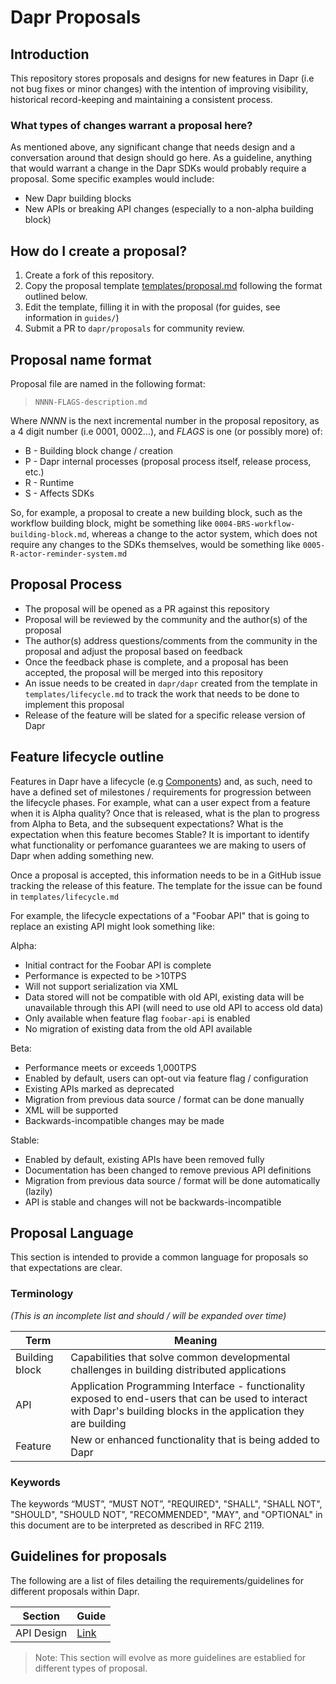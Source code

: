 # Dapr Proposals

## Introduction

This repository stores proposals and designs for new features in Dapr (i.e not bug fixes or minor changes) with the intention of improving visibility, historical record-keeping and maintaining a consistent process. 

### What types of changes warrant a proposal here?

As mentioned above, any significant change that needs design and a conversation around that design should go here. As a guideline, anything that would warrant a change in the Dapr SDKs would probably require a proposal. Some specific examples would include:

* New Dapr building blocks
* New APIs or breaking API changes (especially to a non-alpha building block)

## How do I create a proposal?

1. Create a fork of this repository. 
2. Copy the proposal template [templates/proposal.md](templates/proposal.md) following the format outlined below. 
3. Edit the template, filling it in with the proposal (for guides, see information in `guides/`)
5. Submit a PR to `dapr/proposals` for community review. 
 
## Proposal name format

Proposal file are named in the following format: 

> `NNNN-FLAGS-description.md`

Where *NNNN* is the next incremental number in the proposal repository, as a 4 digit number (i.e 0001, 0002...), and *FLAGS* is one (or possibly more)  of:

* B - Building block change / creation
* P - Dapr internal processes (proposal process itself, release process, etc.)
* R - Runtime
* S - Affects SDKs 

So, for example, a proposal to create a new building block, such as the workflow building block, might be something like `0004-BRS-workflow-building-block.md`, whereas a change to the actor system, which does not require any changes to the SDKs themselves, would be something like `0005-R-actor-reminder-system.md`

## Proposal Process

* The proposal will be opened as a PR against this repository
* Proposal will be reviewed by the community and the author(s) of the proposal
* The author(s) address questions/comments from the community in the proposal and adjust the proposal based on feedback
* Once the feedback phase is complete, and a proposal has been accepted, the proposal will be merged into this repository
* An issue needs to be created in `dapr/dapr` created from the template in `templates/lifecycle.md` to track the work that needs to be done to implement this proposal
* Release of the feature will be slated for a specific release version of Dapr


## Feature lifecycle outline

Features in Dapr have a lifecycle (e.g [Components](https://docs.dapr.io/operations/components/certification-lifecycle/)) and, as such, need to have a defined set of milestones / requirements for progression between the lifecycle phases. For example, what can a user expect from a feature when it is Alpha quality? Once that is released, what is the plan to progress from Alpha to Beta, and the subsequent expectations? What is the expectation when this feature becomes Stable? It is important to identify what functionality or perfomance guarantees we are making to users of Dapr when adding something new.

Once a proposal is accepted, this information needs to be in a GitHub issue tracking the release of this feature. The template for the issue can be found in `templates/lifecycle.md`

For example, the lifecycle expectations of a "Foobar API" that is going to replace an existing API might look something like:

Alpha: 
 * Initial contract for the Foobar API is complete
 * Performance is expected to be >10TPS 
 * Will not support serialization via XML
 * Data stored will not be compatible with old API, existing data will be unavailable through this API (will need to use old API to access old data)
 * Only available when feature flag `foobar-api` is enabled 
 * No migration of existing data from the old API available
 
Beta:
 * Performance meets or exceeds 1,000TPS
 * Enabled by default, users can opt-out via feature flag / configuration 
 * Existing APIs marked as deprecated
 * Migration from previous data source / format can be done manually
 * XML will be supported
 * Backwards-incompatible changes may be made
 
 
Stable:
 * Enabled by default, existing APIs have been removed fully 
 * Documentation has been changed to remove previous API definitions
 * Migration from previous data source / format will be done automatically (lazily)
 * API is stable and changes will not be backwards-incompatible
 


## Proposal Language

This section is intended to provide a common language for proposals so that expectations are clear. 


### Terminology 

_(This is an incomplete list and should / will be expanded over time)_

| Term	| Meaning                                                                                                                                                     |
|------|-------------------------------------------------------------------------------------------------------------------------------------------------------------|
| Building block	| Capabilities that solve common developmental challenges in building distributed applications                                                                | 
| API	| Application Programming Interface - functionality exposed to end-users that can be used to interact with Dapr's building blocks in the application they are building  | 
| Feature |	New or enhanced functionality that is being added to Dapr |

### Keywords

The keywords “MUST”, “MUST NOT”, "REQUIRED", "SHALL", "SHALL NOT", "SHOULD", "SHOULD NOT", "RECOMMENDED", "MAY", 
and "OPTIONAL" in this document are to be interpreted as described in RFC 2119.

## Guidelines for proposals

The following are a list of files detailing the requirements/guidelines for different proposals within Dapr.

| Section | Guide |
|---------|-------|
| API Design | [Link](guides/api-design.md)

> Note: This section will evolve as more guidelines are establied for different types of proposal.
